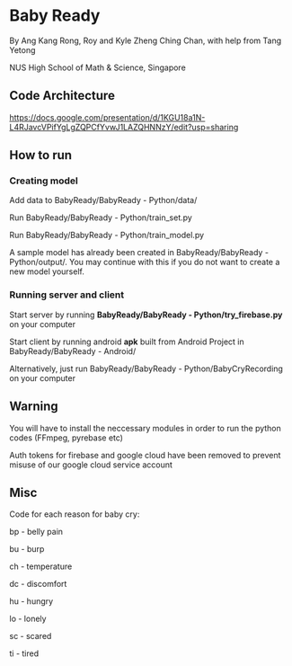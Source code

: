 # Baby Ready
By Ang Kang Rong, Roy and Kyle Zheng Ching Chan, with help from Tang Yetong

NUS High School of Math & Science, Singapore
## Code Architecture
https://docs.google.com/presentation/d/1KGU18a1N-L4RJavcVPifYgLgZQPCfYvwJ1LAZQHNNzY/edit?usp=sharing

## How to run
### Creating model
Add data to BabyReady/BabyReady - Python/data/

Run BabyReady/BabyReady - Python/train_set.py

Run BabyReady/BabyReady - Python/train_model.py

A sample model has already been created in BabyReady/BabyReady - Python/output/. You may continue with this if you do not want to create a new model yourself.
### Running server and client
Start server by running **BabyReady/BabyReady - Python/try_firebase.py** on your computer

Start client by running android **apk** built from Android Project in BabyReady/BabyReady - Android/

Alternatively, just run BabyReady/BabyReady - Python/BabyCryRecording on your computer

## Warning
You will have to install the neccessary modules in order to run the python codes (FFmpeg, pyrebase etc)

Auth tokens for firebase and google cloud have been removed to prevent misuse of our google cloud service account

## Misc
Code for each reason for baby cry:

bp - belly pain

bu - burp

ch - temperature

dc - discomfort

hu - hungry

lo - lonely

sc - scared

ti - tired
